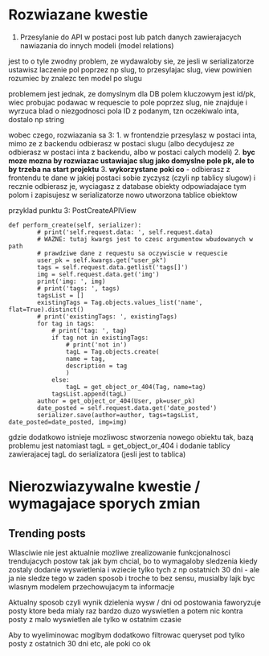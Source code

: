 # Rozwiazane kwestie

1. Przesylanie do API w postaci post lub patch danych zawierajacych nawiazania do innych modeli (model relations)

jest to o tyle zwodny problem, ze wydawaloby sie, ze jesli w serializatorze ustawisz laczenie pol poprzez np slug, to przesylajac slug, view powinien rozumiec by znalezc ten model po slugu

problemem jest jednak, ze domyslnym dla DB polem kluczowym jest id/pk, wiec probujac podawac w requescie to pole poprzez slug, nie znajduje i wyrzuca blad
o niezgodnosci pola ID z podanym, tzn oczekiwalo inta, dostalo np string

wobec czego, rozwiazania sa 3:
    1. w frontendzie przesylasz w postaci inta, mimo ze z backendu odbierasz w postaci slugu (albo decydujesz ze odbierasz w postaci inta z backendu, albo w postaci calych modeli)
    2. **byc moze mozna by rozwiazac ustawiajac slug jako domyslne pole pk, ale to by trzeba na start projektu**
    3. **wykorzystane poki co** - odbierasz z frontendu te dane w jakiej postaci sobie zyczysz (czyli np tablicy slugow) i recznie odbierasz je, wyciagasz z database obiekty odpowiadajace tym polom i zapisujesz w serializatorze nowo utworzona tablice obiektow

przyklad punktu 3:
PostCreateAPIView
```
def perform_create(self, serializer):
        # print('self.request.data: ', self.request.data)
        # WAZNE: tutaj kwargs jest to czesc argumentow wbudowanych w path
        # prawdziwe dane z requestu sa oczywiscie w requescie
        user_pk = self.kwargs.get("user_pk")
        tags = self.request.data.getlist('tags[]')
        img = self.request.data.get('img')
        print('img: ', img)
        # print('tags: ', tags)
        tagsList = []
        existingTags = Tag.objects.values_list('name', flat=True).distinct()
        # print('existingTags: ', existingTags)
        for tag in tags:
            # print('tag: ', tag)
            if tag not in existingTags:
                # print('not in')
                tagL = Tag.objects.create(
                name = tag,
                description = tag
                )
            else:
                tagL = get_object_or_404(Tag, name=tag)
            tagsList.append(tagL)
        author = get_object_or_404(User, pk=user_pk)
        date_posted = self.request.data.get('date_posted')
        serializer.save(author=author, tags=tagsList, date_posted=date_posted, img=img)
```
gdzie dodatkowo istnieje mozliwosc stworzenia nowego obiektu tak, bazą problemu jest natomiast tagL = get_object_or_404 i dodanie tablicy zawierajacej tagL do serializatora (jesli jest to tablica)


# Nierozwiazywalne kwestie / wymagajace sporych zmian

## Trending posts
Wlasciwie nie jest aktualnie mozliwe zrealizowanie funkcjonalnosci trendujacych postow tak jak bym chcial, bo to wymagaloby sledzenia kiedy zostaly dodanie wyswietlenia i wziecie tylko tych z np ostatnich 30 dni - ale ja nie sledze tego w zaden sposob i troche to bez sensu, musialby lajk byc wlasnym modelem przechowujacym ta informacje

Aktualny sposob czyli wynik dzielenia wysw / dni od postowania faworyzuje posty ktore beda mialy raz bardzo duzo wyswietlen a potem nic kontra posty z malo wyswietlen ale tylko w ostatnim czasie

Aby to wyeliminowac moglbym dodatkowo filtrowac queryset pod tylko posty z ostatnich 30 dni etc, ale poki co ok
